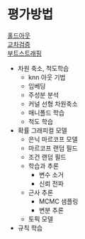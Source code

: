 # 평가방법
[홀드아웃](https://github.com/MoDeep/MoDeep_AI_Textbook/blob/main/2.%20목차/Evaluation_Method_Details/홀드아웃.md)  
[교차검증](https://github.com/MoDeep/MoDeep_AI_Textbook/blob/main/2.%20목차/Evaluation_Method_Details/교차검증.md)  
[부트스트래핑](https://github.com/MoDeep/MoDeep_AI_Textbook/blob/main/2.%20목차/Evaluation_Method_Details/부스트래핑.md)  

- 차원 축소, 척도학습
    - knn 아웃 기법
    - 임베딩
    - 주성분 분석
    - 커널 선형 차원축소
    - 매니폴드 학습
    - 척도 학습
- 확률 그래피컬 모델
    - 은닉 마르코프 모델
    - 마르코프 랜덤 필드
    - 조건 랜덤 필드
    - 학습과 추론
        - 변수 소거
        - 신뢰 전파
    - 근사 추론
        - MCMC 샘플링
        - 변분 추론
    - 토픽 모델
- 규칙 학습

